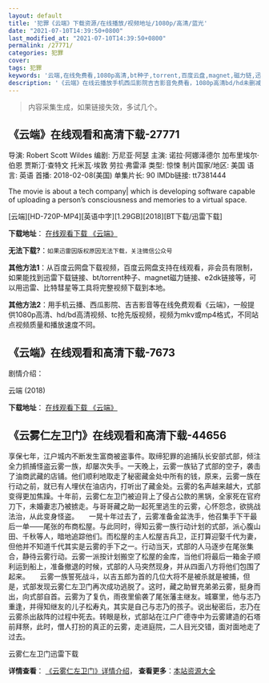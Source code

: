 ```yaml
---
layout: default
title: '犯罪《云端》下载资源/在线播放/视频地址/1080p/高清/蓝光'
date: "2021-07-10T14:39:50+0800"
last_modified_at: "2021-07-10T14:39:50+0800"
permalink: /27771/
categories: 犯罪
cover:
tags: 犯罪
keywords: '云端,在线免费看,1080p高清,bt种子,torrent,百度云盘,magnet,磁力链,迅雷下载资源'
description: '《云端》在线云播放手机西瓜影院吉吉影音免费看，1080p高清bd/hd未删减完整版和tc抢先枪版，mkv/mp4格式，附带bt/torrent种子、magnet/磁力链、百度云盘、网盘资源迅雷下载链接'
---
```


>内容采集生成，如果链接失效，多试几个。


## 《云端》在线观看和高清下载-27771

导演: Robert Scott Wildes 编剧: 万尼亚·阿瑟 主演: 诺拉·阿娜泽德尔 加布里埃尔·伯恩 贾斯汀·查特文 托米瓦·埃敦 劳拉·弗雷泽 类型: 惊悚 制片国家/地区: 美国 语言: 英语 首播: 2018-02-08(美国) 单集片长: 90 IMDb链接: tt7381444

The movie is about a tech company| which is developing software capable of uploading a person’s consciousness and memories to a virtual space.


[云端][HD-720P-MP4][英语中字][1.29GB][2018][BT下载/迅雷下载]

**下载地址**： [在线观看下载 《云端》](https://www.btdx8.com/torrent/yd_2018.html) 


**无法下载?**：`如果迅雷因版权原因无法下载，关注微信公众号 `

**其他方法1**：从百度云网盘下载视频，百度云网盘支持在线观看，非会员有限制，如果能找到迅雷下载链接、bt/torrent种子、magnet磁力链接、e2dk链接等，可以用迅雷、比特彗星等工具将完整视频下载到本地。

**其他方法2**：用手机云播、西瓜影院、吉吉影音等在线免费观看《云端》，一般提供1080p高清、hd/bd高清视频、tc抢先版视频，视频为mkv或mp4格式，不同站点视频质量和播放速度不同。


## 《云端》在线观看和高清下载-7673

剧情介绍：


云端 (2018)

**下载地址**： [在线观看下载 《云端》](https://www.btbtdy.me/btdy/dy12445.html) 


## 《云雾仁左卫门》在线观看和高清下载-44656

享保七年，江户城内不断发生富商被盗事件。取缔犯罪的追捕队长安部式部，倾注全力抓捕怪盗云雾一族，却屡次失手。一天晚上，云雾一族钻了式部的空子，袭击了油商武藏的店铺。他们顺利地取走了秘密藏金处中所有的钱，原来，云雾一族在行动之前，就已有人埋伏在油店内，打听出了藏金处。云雾的名声越来越大，式部变得更加焦躁。十年前，云雾仁左卫门被迫背上了侵占公款的黑锅，全家死在官府刀下，未婚妻志乃被掳走。与哥哥藏之助一起死里逃生的云雾，心怀怨念，欲挑战法治，从此变身怪盗。　　一晃十年过去了，云雾准备金盆洗手，他召集手下干最后一单&mdash;—尾张的布商松屋。与此同时，得知云雾一族行动计划的式部，派心腹山田、千秋等人，暗地追踪他们。而松屋的主人松屋吉兵卫，正打算迎娶千代为妻，但他并不知道千代其实是云雾的手下之一。行动当天，式部的人马逐步在尾张集合，静待云雾行动。云雾一派按计划搬空了松屋的金库，当他们将最后一箱金子顺利运到船上，准备撤退的时候，式部的人马突然现身，并从四面八方将他们包围了起来。　　云雾一族誓死战斗，以吉五郎为首的几位大将不是被杀就是被捕，但是，式部发现云雾仁左卫门再次成功逃脱了。这时，藏之助冒充弟弟云雾，挺身而出，向式部自首。云雾为了复仇，雨夜里偷袭了尾张藩主继友。城寨里，他与志乃重逢，并得知继友的儿子松寿丸，其实是自己与志乃的孩子。说出秘密后，志乃在云雾杀出敌阵的过程中死去。转眼是秋，式部站在江户广德寺中为云雾建造的石塔前拜祭，此时，僧人打扮的真正的云雾，走进庭院，二人目光交错，面对面地走了过去。</p>


云雾仁左卫门迅雷下载

**详情查看**： [《云雾仁左卫门》详情介绍](/movie/44656/)， **查看更多**：[本站资源大全](/movie/t/all/)

